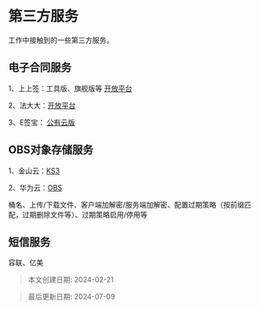 # 第三方服务

工作中接触到的一些第三方服务。



## 电子合同服务

1、上上签：工具版、旗舰版等    [开放平台](https://openapi.bestsign.info/#/dev/doc/2385375900850978823)

2、法大大：[开放平台](https://developer.fadada.com/portal/home)

3、E签宝： [公有云版](https://open.esign.cn/doc/opendoc/helper/szivwh)



## OBS对象存储服务

1、金山云：[KS3](https://docs.ksyun.com/products/25)

2、华为云：[OBS](https://support.huaweicloud.com/intl/zh-cn/sdk-java-devg-obs/obs_21_0002.html)

桶名、上传/下载文件、客户端加解密/服务端加解密、配置过期策略（按前缀匹配，过期删除文件等）、过期策略启用/停用等



## 短信服务

容联、亿美
> 本文创建日期: 2024-02-21

> 最后更新日期: 2024-07-09